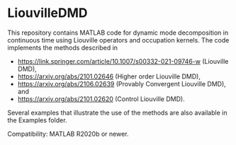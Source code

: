 # LiouvilleDMD
This repository contains MATLAB code for dynamic mode decomposition in continuous time using Liouville operators and occupation kernels. The code implements the methods described in
 - https://link.springer.com/article/10.1007/s00332-021-09746-w (Liouville DMD),
 - https://arxiv.org/abs/2101.02646 (Higher order Liouville DMD),
 - https://arxiv.org/abs/2106.02639 (Provably Convergent Liouville DMD), and 
 - https://arxiv.org/abs/2101.02620 (Control Liouville DMD).

Several examples that illustrate the use of the methods are also available in the Examples folder.

Compatibility: MATLAB R2020b or newer.
